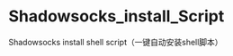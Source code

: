 Shadowsocks_install_Script
==========================

Shadowsocks install shell script（一键自动安装shell脚本）
